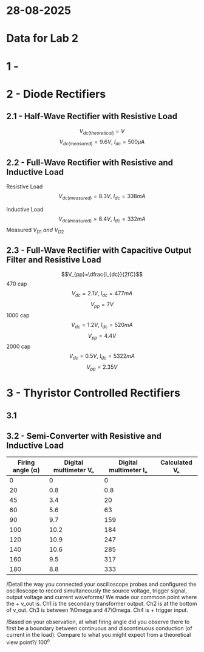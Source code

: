# 28-08-2025
# Data for Lab 2
# 1 - 
# 2 - Diode Rectifiers
## 2.1 - Half-Wave Rectifier with Resistive Load
$$V_{dc(theoretical)} = V$$
$$V_{dc(measured)}= 9.6V,\:I_{dc}= 500\mu A$$
### 
###
## 2.2 - Full-Wave Rectifier with Resistive and Inductive Load
Resistive Load
$$V_{dc(measured)}= 8.3V,\:I_{dc}= 338 mA$$

Inductive Load
$$V_{dc(measured)}= 8.4V,\:I_{dc}= 332 mA$$
Measured $V_{D1}\:and\:V_{D2}$

###
###
###
###
###
###
## 2.3 - Full-Wave Rectifier with Capacitive Output Filter and Resistive Load
$$V_{pp}=\dfrac{I_{dc}}{2fC}$$
470 cap
$$V_{dc}=2.1V,\:I_{dc}=477mA$$
$$V_{pp}=7V$$
1000 cap
$$V_{dc}=1.2V,\:I_{dc}=520mA$$
$$V_{pp}=4.4V$$
2000 cap
$$V_{dc}=0.5V,\:I_{dc}=5322mA$$
$$V_{pp}=2.35V$$

###
###
###
###
# 3 - Thyristor Controlled Rectifiers
## 3.1 
## 3.2 - Semi-Converter with Resistive and Inductive Load

| Firing angle (α) | Digital multimeter Vₒ | Digital multimeter Iₒ | Calculated Vₒ |
|------------------|-----------------------|-----------------------|---------------|
| 0                | 0                     | 0                     |               |
| 20               | 0.8                   | 0.8                   |               |
| 45               | 3.4                   | 20                    |               |
| 60               | 5.6                   | 63                    |               |
| 90               | 9.7                   | 159                   |               |
| 100              | 10.2                  | 184                   |               |
| 120              | 10.9                  | 247                   |               |
| 140              | 10.6                  | 285                   |               |
| 160              | 9.5                   | 317                   |               |
| 180              | 8.8                   | 333                   |               |

/Detail the way you connected your oscilloscope probes and configured the oscilloscope to record simultaneously the source voltage, trigger signal, output voltage and current waveforms/
We made our commoon point where the + v_out is. Ch1 is the secondary transformer output. Ch2 is at the bottom of v_out. Ch3 is between 1\Omega and 47\Omega. Ch4 is + trigger input.

/Based on your observation, at what firing angle did you observe there to first be a boundary between continuous and discontinuous conduction (of current in the load). Compare to what you might expect from a theoretical view point?/
$100^o$

